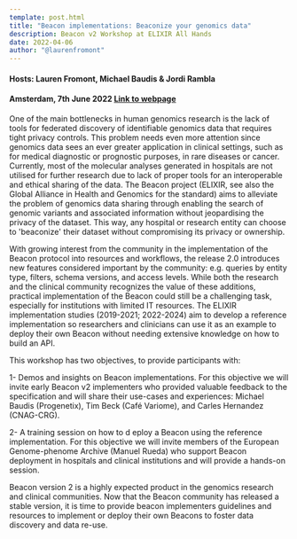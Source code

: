 ```yaml
---
template: post.html
title: "Beacon implementations: Beaconize your genomics data"
description: Beacon v2 Workshop at ELIXIR All Hands
date: 2022-04-06
author: "@laurenfromont"
---
```


#### Hosts: Lauren Fromont, Michael Baudis & Jordi Rambla
#### Amsterdam, 7th June 2022 [Link to webpage](https://elixir-europe.org/events/elixir-all-hands-2022)

One of the main bottlenecks in human genomics research is the lack of tools for federated discovery of identifiable genomics data that requires tight privacy controls. This problem needs even more attention since  genomics data sees an ever greater application in clinical settings, such as for medical diagnostic or prognostic purposes,  in rare diseases or cancer.<!--more--> Currently, most of the molecular analyses  generated in hospitals are not utilised for further research due to lack of proper tools for an interoperable and ethical sharing of the data. The Beacon project (ELIXIR, see also the Global Alliance in Health and Genomics for the standard) aims to alleviate the problem of genomics data sharing through enabling the search of genomic variants and associated information without jeopardising the privacy of the dataset. This way, any hospital or research entity can choose to 'beaconize' their dataset without compromising its privacy or ownership.

With growing interest from the community in the implementation of the Beacon protocol into resources and workflows, the release 2.0 introduces new features considered important by the community: e.g. queries by entity type, filters, schema versions, and access levels. While both the research and the clinical community recognizes the value of these additions, practical implementation of the Beacon could still be a challenging task, especially for institutions with limited IT resources. The ELIXIR implementation studies (2019-2021; 2022-2024) aim to develop a reference implementation so researchers and clinicians can use it as an example to deploy their own Beacon without needing extensive knowledge on how to build an API.

This workshop has two objectives, to provide participants with:

1-  Demos and insights on Beacon implementations. For this objective we will invite early Beacon v2 implementers who provided valuable feedback to the specification and will share their use-cases and experiences: Michael Baudis (Progenetix), Tim Beck (Café Variome), and Carles Hernandez (CNAG-CRG). 

2- A training session on how to d eploy a Beacon using the reference implementation. For this objective we will invite members of the European Genome-phenome Archive (Manuel Rueda) who support Beacon deployment in hospitals and clinical institutions and will provide a hands-on session. 

Beacon version 2 is a highly expected product in the genomics research and clinical communities. Now that the Beacon community has released a stable version, it is time to provide beacon implementers guidelines and resources to implement or deploy their own Beacons to foster data discovery and data re-use. 
